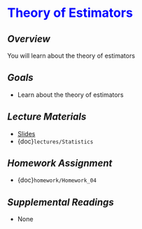 # <span style="color: blue;"><b>Theory of Estimators</b></span>

## *Overview*
You will learn about the theory of estimators

## *Goals*
* Learn about the theory of estimators

## *Lecture Materials*
* [Slides](https://docs.google.com/presentation/d/1El5ZPCZU_J45VfFUg80DigBZ8jnC5xXrXVnpOSdx0KY/edit?usp=sharing)
* {doc}`lectures/Statistics`

## *Homework Assignment*
* {doc}`homework/Homework_04`

## *Supplemental Readings*
* None
